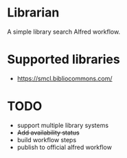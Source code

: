 # Librarian

A simple library search Alfred workflow.

# Supported libraries

* https://smcl.bibliocommons.com/

# TODO

* support multiple library systems
* ~~Add availability status~~
* build workflow steps
* publish to official alfred workflow
